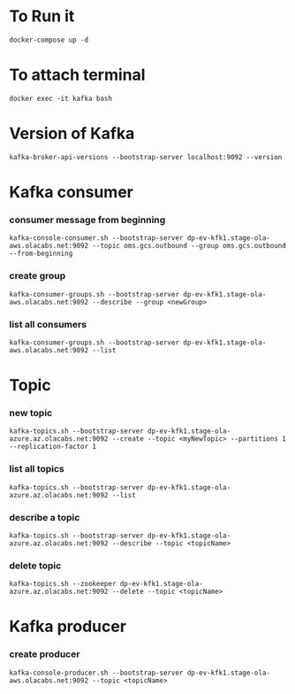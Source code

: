 # To Run it

```
docker-compose up -d
```

# To attach terminal

```
docker exec -it kafka bash
```

# Version of Kafka

```
kafka-broker-api-versions --bootstrap-server localhost:9092 --version
```

# Kafka consumer


### consumer message from beginning
```
kafka-console-consumer.sh --bootstrap-server dp-ev-kfk1.stage-ola-aws.olacabs.net:9092 --topic oms.gcs.outbound --group oms.gcs.outbound --from-beginning
```

### create group
```
kafka-consumer-groups.sh --bootstrap-server dp-ev-kfk1.stage-ola-aws.olacabs.net:9092 --describe --group <newGroup>
```

### list all consumers
```
kafka-consumer-groups.sh --bootstrap-server dp-ev-kfk1.stage-ola-aws.olacabs.net:9092 --list
```

# Topic


### new topic
```
kafka-topics.sh --bootstrap-server dp-ev-kfk1.stage-ola-azure.az.olacabs.net:9092 --create --topic <myNewTopic> --partitions 1 --replication-factor 1
```

### list all topics
```
kafka-topics.sh --bootstrap-server dp-ev-kfk1.stage-ola-azure.az.olacabs.net:9092 --list
```


### describe a topic
```
kafka-topics.sh --bootstrap-server dp-ev-kfk1.stage-ola-azure.az.olacabs.net:9092 --describe --topic <topicName>
```

### delete topic
```
kafka-topics.sh --zookeeper dp-ev-kfk1.stage-ola-azure.az.olacabs.net:9092 --delete --topic <topicName>
```

# Kafka producer

### create producer
```
kafka-console-producer.sh --bootstrap-server dp-ev-kfk1.stage-ola-aws.olacabs.net:9092 --topic <topicName>
```
